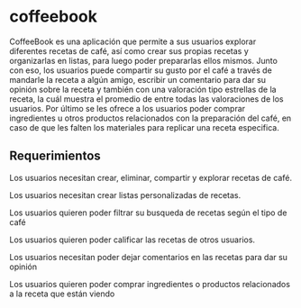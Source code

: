 # coffeebook

CoffeeBook es una aplicación que permite a sus usuarios explorar diferentes recetas de café, así como crear sus propias recetas y organizarlas en listas, para luego poder prepararlas ellos mismos. Junto con eso, los usuarios puede compartir su gusto por el café a través de mandarle la receta a algún amigo, escribir un comentario para dar su opinión sobre la receta y también con una valoración tipo estrellas de la receta, la cuál muestra el promedio de entre todas las valoraciones de los usuarios. Por último se les ofrece a los usuarios poder comprar ingredientes u otros productos relacionados con la preparación del café, en caso de que les falten los materiales para replicar una receta especifica.

## Requerimientos

Los usuarios necesitan crear, eliminar, compartir y explorar recetas de café.

Los usuarios necesitan crear listas personalizadas de recetas.

Los usuarios quieren poder filtrar su busqueda de recetas según el tipo de café

Los usuarios quieren poder calificar las recetas de otros usuarios.

Los usuarios necesitan poder dejar comentarios en las recetas para dar su opinión

Los usuarios quieren poder comprar ingredientes o productos relacionados a la receta que están viendo